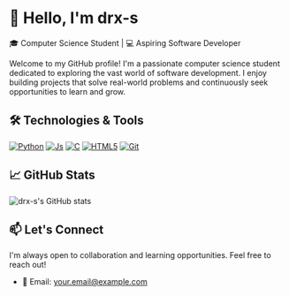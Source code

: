 # 👋 Hello, I'm drx-s

🎓 Computer Science Student | 💻 Aspiring Software Developer

Welcome to my GitHub profile! I'm a passionate computer science student dedicated to exploring the vast world of software development. I enjoy building projects that solve real-world problems and continuously seek opportunities to learn and grow.

## 🛠️ Technologies & Tools


[![Python](https://img.shields.io/badge/Python-3776AB?style=flat&logo=python&logoColor=white)](https://en.wikipedia.org/wiki/Python_(programming_language))
[![Js](https://img.shields.io/badge/Javascript-f4e225?style=flat&logo=javascript&logoColor=white)](https://simple.wikipedia.org/wiki/JavaScript)
[![C](https://img.shields.io/badge/C-00599C?style=flat&logo=c&logoColor=white)](https://en.wikipedia.org/wiki/C_(programming_language))
[![HTML5](https://img.shields.io/badge/HTML5-E34F26?style=flat&logo=html5&logoColor=white)](https://en.wikipedia.org/wiki/HTML)
[![Git](https://img.shields.io/badge/Git-F05032?style=flat&logo=git&logoColor=white)](https://en.wikipedia.org/wiki/Git)

## 📈 GitHub Stats

![drx-s's GitHub stats](https://github-readme-stats.vercel.app/api?username=drx-s&show_icons=true&theme=radical)

## 📫 Let's Connect

I'm always open to collaboration and learning opportunities. Feel free to reach out!

- 📧 Email: [your.email@example.com](mailto:your.email@example.com)

